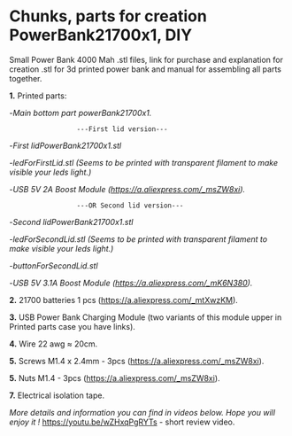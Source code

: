 # **Chunks, parts for creation PowerBank21700x1, DIY**
Small Power Bank 4000 Mah .stl files, link for purchase and explanation for creation
.stl for 3d printed power bank and manual for assembling all parts together.

**1.** Printed parts:
 
-*Main bottom part powerBank21700x1.*

                     ---First lid version---
                     
 -*First lidPowerBank21700x1.stl*
 
  -*ledForFirstLid.stl (Seems to be printed with transparent filament to make visible your leds light.)*
  
   -*USB 5V 2A Boost Module (https://a.aliexpress.com/_msZW8xi).*
  
                     ---OR Second lid version---
  
 -*Second lidPowerBank21700x1.stl*
 
  -*ledForSecondLid.stl (Seems to be printed with transparent filament to make visible your leds light.)*
  
   -*buttonForSecondLid.stl*
   
   -*USB 5V 3.1A Boost Module (https://a.aliexpress.com/_mK6N380).*
 
  


**2.** 21700 batteries 1 pcs (https://a.aliexpress.com/_mtXwzKM).

**3.** USB Power Bank Charging Module (two variants of this module upper in Printed parts case you have links).
 
**4.** Wire 22 awg ≈ 20cm. 

**5.** Screws M1.4 х 2.4mm - 3pcs (https://a.aliexpress.com/_msZW8xi).

**5.** Nuts M1.4 - 3pcs (https://a.aliexpress.com/_msZW8xi).

**7.** Electrical isolation tape.


*More details and information you can find in videos below. Hope you will enjoy it !*
 https://youtu.be/wZHxqPgRYTs - short review video.
